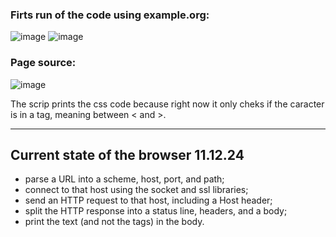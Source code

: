 ### Firts run of the code using example.org:
![image](https://github.com/user-attachments/assets/5a6ba467-c6d0-4f2b-bfca-04f852c12e6f)
![image](https://github.com/user-attachments/assets/1a8448bb-e673-47a9-806f-da47cf5d58cd)

### Page source:
![image](https://github.com/user-attachments/assets/7900ce3f-2659-4aae-be30-46f28bf96c6f)


The scrip prints the css code because right now it only cheks if the caracter is in a tag, meaning between < and >.

---

## Current state of the browser 11.12.24
* parse a URL into a scheme, host, port, and path;
* connect to that host using the socket and ssl libraries;
* send an HTTP request to that host, including a Host header;
* split the HTTP response into a status line, headers, and a body;
* print the text (and not the tags) in the body.

